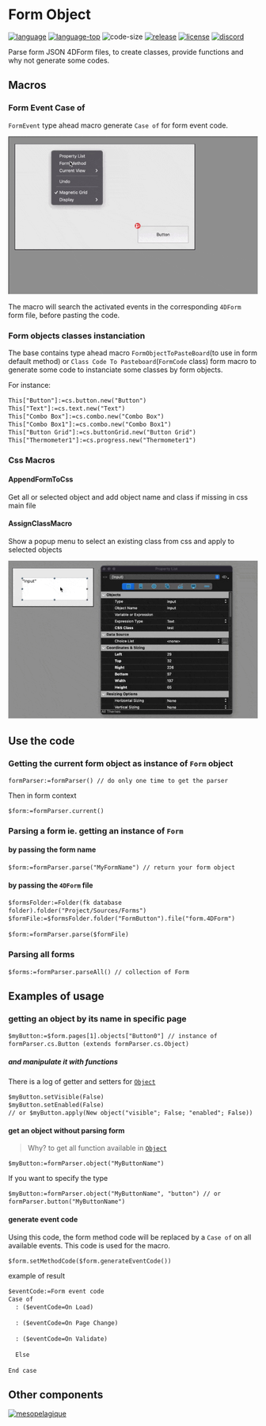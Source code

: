 # Form Object

[![language][code-shield]][code-url]
[![language-top][code-top]][code-url]
![code-size][code-size]
[![release][release-shield]][release-url]
[![license][license-shield]][license-url]
[![discord][discord-shield]][discord-url]

Parse form JSON 4DForm files, to create classes, provide functions and why not generate some codes.

## Macros

### Form Event Case of

`FormEvent` type ahead macro generate `Case of` for form event code.

![FormEventMacro](FormEventMacro.gif)

The macro will search the activated events in the corresponding `4DForm` form file, before pasting the code.

### Form objects classes instanciation

The base contains type ahead macro `FormObjectToPasteBoard`(to use in form default method) or `Class Code To Pasteboard`(`FormCode` class) form macro to generate some code to instanciate some classes by form objects.

For instance:

```4d
This["Button"]:=cs.button.new("Button")
This["Text"]:=cs.text.new("Text")
This["Combo Box"]:=cs.combo.new("Combo Box")
This["Combo Box1"]:=cs.combo.new("Combo Box1")
This["Button Grid"]:=cs.buttonGrid.new("Button Grid")
This["Thermometer1"]:=cs.progress.new("Thermometer1")
```

### Css Macros

#### AppendFormToCss

Get all or selected object and add object name and class if missing in css main file

#### AssignClassMacro

Show a popup menu to select an existing class from css and apply to selected objects

![MacroSelectClass](MacroSelectClass.gif)

## Use the code

### Getting the current form object as instance of `Form` object

```4d
formParser:=formParser() // do only one time to get the parser
```

Then in form context

```4d
$form:=formParser.current()
```

### Parsing a form ie. getting an instance of `Form`

#### by passing the form name

```4d
$form:=formParser.parse("MyFormName") // return your form object
```

#### by passing the `4DForm` file

```4d
$formsFolder:=Folder(fk database folder).folder("Project/Sources/Forms")
$formFile:=$formsFolder.folder("FormButton").file("form.4DForm")

$form:=formParser.parse($formFile)
```

### Parsing all forms

```4d
$forms:=formParser.parseAll() // collection of Form
```

## Examples of usage

### getting an object by its name in specific page

```4d
$myButton:=$form.pages[1].objects["Button0"] // instance of formParser.cs.Button (extends formParser.cs.Object)
```

##### and manipulate it with functions

There is a log of getter and setters for [`Object`](Project/Sources/Classes/Object.4dm)

```4d
$myButton.setVisible(False)
$myButton.setEnabled(False)
// or $myButton.apply(New object("visible"; False; "enabled"; False))
```

#### get an object without parsing form

> Why? to get all function available in [`Object`](Project/Sources/Classes/Object.4dm)

```4d
$myButton:=formParser.object("MyButtonName")
```

If you want to specify the type

```4d
$myButton:=formParser.object("MyButtonName", "button") // or formParser.button("MyButtonName")
```

#### generate event code

Using this code, the form method code will be replaced by a `Case of` on all available events. This code is used for the macro.

```4d
$form.setMethodCode($form.generateEventCode())
```

example of result

```4d
$eventCode:=Form event code
Case of 
  : ($eventCode=On Load)

  : ($eventCode=On Page Change)

  : ($eventCode=On Validate)

  Else 

End case 
```

## Other components

[<img src="https://mesopelagique.github.io/quatred.png" alt="mesopelagique"/>](https://mesopelagique.github.io/)

<!-- MARKDOWN LINKS & IMAGES -->
<!-- https://www.markdownguide.org/basic-syntax/#reference-style-links -->
[code-shield]: https://img.shields.io/static/v1?label=language&message=4d&color=blue
[code-top]: https://img.shields.io/github/languages/top/mesopelagique/FormObject.svg
[code-size]: https://img.shields.io/github/languages/code-size/mesopelagique/FormObject.svg
[code-url]: https://developer.4d.com/
[release-shield]: https://img.shields.io/github/v/release/mesopelagique/FormObject
[release-url]: https://github.com/mesopelagique/FormObject/releases/latest
[license-shield]: https://img.shields.io/github/license/mesopelagique/FormObject
[license-url]: LICENSE.md
[discord-shield]: https://img.shields.io/badge/chat-discord-7289DA?logo=discord&style=flat
[discord-url]: https://discord.gg/dVTqZHr
